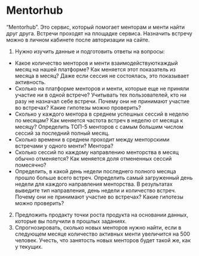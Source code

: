 # Mentorhub

“Mentorhub”. Это сервис, который помогает менторам и менти найти друг друга.
Встречи проходят на площадке сервиса. Назначить встречу можно в личном кабинете после авторизации на сайте.

1. Нужно изучить данные и подготовить ответы на вопросы:
 - Какое количество менторов и менти взаимодействуюткаждый месяц на нашей платформе? Как меняется этот показатель из месяца в месяц?
Даже если сессия не состоялась, это показывает активность.
 - Сколько на платформе менторов и менти, которые еще не приняли участие ни в одной встрече? Учитывать тех пользователей, кто ни разу не назначал себе встречи. Почему они не принимают участие во встречах? Какие
гипотезы можно проверить?
 - Сколько у каждого ментора в среднем успешных сессий в неделю по месяцам? Как меняется частота встреч в неделю от месяца к месяцу?
Определить ТОП-5 менторов с самым большим числом сессий за последний полный месяц.
 - Сколько времени в среднем проходит между менторскими встречами у одного менти? Ментора?
 - Сколько сессий по каждому направлению менторства в месяц обычно отменяется? Как меняется доля отмененных сессий помесячно?
 - Определить, в какой день недели последнего полного месяца прошло больше всего встреч.
Определить самый загруженный день недели для каждого направления менторства. В результатах выведите тип направления, день недели и количество встреч. Почему они не принимают участие во встречах? Какие гипотезы можно проверить?

2. Предложить продакту точки роста продукта на основании данных, которые вы получили в прошлых заданиях.
3. Спрогнозировать, сколько новых менторов нужно найти, если в следующем месяце количество активных менти увеличится на 500 человек. Учесть, что занятость новых менторов будет такой же, как у текущих.
